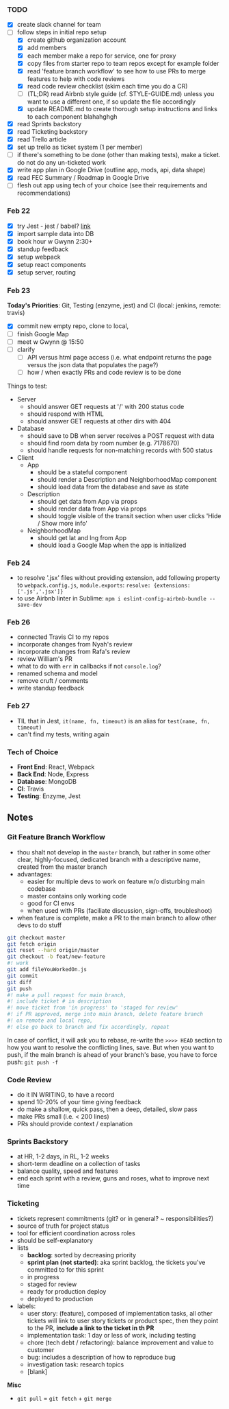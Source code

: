 ### TODO

- [x] create slack channel for team
- [ ] follow steps in initial repo setup
    - [x] create github organization account
    - [x] add members
    - [x] each member make a repo for service, one for proxy
    - [x] copy files from starter repo to team repos except for example folder
    - [x] read 'feature branch workflow' to see how to use PRs to merge features to help with code reviews
    - [x] read code review checklist (skim each time you do a CR)
    - [ ] \(TL;DR) read Airbnb style guide (cf. STYLE-GUIDE.md) unless you want to use a different one, if so update the file accordingly
    - [x] update README.md to create thorough setup instructions and links to each component blahahghgh
- [x] read Sprints backstory
- [x] read Ticketing backstory
- [x] read Trello article
- [x] set up trello as ticket system (1 per member)
- [ ] if there's something to be done (other than making tests), make a ticket. do not do any un-ticketed work
- [x] write app plan in Google Drive (outline app, mods, api, data shape)
- [x] read FEC Summary / Roadmap in Google Drive
- [ ] flesh out app using tech of your choice (see their requirements and recommendations)

### Feb 22

- [x] try Jest - jest / babel? [link](https://facebook.github.io/jest/docs/en/getting-started.html#using-babel)
- [x] import sample data into DB
- [x] book hour w Gwynn 2:30+
- [x] standup feedback
- [x] setup webpack
- [x] setup react components
- [x] setup server, routing

### Feb 23

__Today's Priorities__: Git, Testing (enzyme, jest) and CI (local: jenkins, remote: travis)

- [x] commit new empty repo, clone to local, 
- [ ] finish Google Map
- [ ] meet w Gwynn @ 15:50
- [ ] clarify
    - [ ] API versus html page access (i.e. what endpoint returns the page versus the json data that populates the page?)
    - [ ] how / when exactly PRs and code review is to be done

Things to test:

- Server
    - should answer GET requests at '/' with 200 status code
    - should respond with HTML
    - should answer GET requests at other dirs with 404
- Database
    - should save to DB when server receives a POST request with data
    - should find room data by room number (e.g. 7178670)
    - should handle requests for non-matching records with 500 status
- Client
    - App
        - should be a stateful component
        - should render a Description and NeighborhoodMap component
        - should load data from the database and save as state
    - Description
        - should get data from App via props
        - should render data from App via props
        - should toggle visible of the transit section when user clicks 'Hide / Show more info'  
    - NeighborhoodMap
        - should get lat and lng from App
        - should load a Google Map when the app is initialized


### Feb 24

- to resolve '.jsx' files without providing extension, add following property to `webpack.config.js`, `module.exports`: `resolve: {extensions: ['.js','.jsx']}`
- to use Airbnb linter in Sublime: `npm i eslint-config-airbnb-bundle --save-dev`

### Feb 26

- connected Travis CI to my repos
- incorporate changes from Nyah's review
- incorporate changes from Rafa's review
- review William's PR
- what to do with `err` in callbacks if not `console.log`?
- renamed schema and model
- remove cruft / comments
- write standup feedback

### Feb 27

- TIL that in Jest, `it(name, fn, timeout)` is an alias for `test(name, fn, timeout)`
- can't find my tests, writing again


### Tech of Choice
- __Front End__: React, Webpack
- __Back End__: Node, Express
- __Database__: MongoDB
- __CI__: Travis
- __Testing__: Enzyme, Jest 


## Notes

### Git Feature Branch Workflow

- thou shalt not develop in the `master` branch, but rather in some other clear, highly-focused, dedicated branch with a descriptive name, created from the master branch
- advantages:
    - easier for multiple devs to work on feature w/o disturbing main codebase
    - master contains only working code
    - good for CI envs
    - when used with PRs (faciliate discussion, sign-offs, troubleshoot)
- when feature is complete, make a PR to the main branch to allow other devs to do stuff

```bash
git checkout master
git fetch origin
git reset --hard origin/master
git checkout -b feat/new-feature
#! work
git add fileYouWorkedOn.js
git commit
git diff
git push
#! make a pull request for main branch,
#! include ticket # in description
#! move ticket from 'in progress' to 'staged for review'
#! if PR approved, merge into main branch, delete feature branch
#! on remote and local repo,
#! else go back to branch and fix accordingly, repeat
```

In case of conflict, it will ask you to rebase, re-write the `>>>> HEAD` section to how you want to resolve the conflicting lines, save. But when you want to push, if the main branch is ahead of your branch's base, you have to force push: `git push -f`

### Code Review

- do it IN WRITING, to have a record
- spend 10-20% of your time giving feedback
- do make a shallow, quick pass, then a deep, detailed, slow pass
- make PRs small (i.e. < 200 lines)
- PRs should provide context / explanation


### Sprints Backstory

- at HR, 1-2 days, in RL, 1-2 weeks
- short-term deadline on a collection of tasks
- balance quality, speed and features
- end each sprint with a review, guns and roses, what to improve next time

### Ticketing

- tickets represent commitments (git? or in general? ~ responsibilities?)
- source of truth for project status
- tool for efficient coordination across roles
- should be self-explanatory
- lists
    - __backlog__: sorted by decreasing priority
    - __sprint plan (not started)__: aka sprint backlog, the tickets you've committed to for this sprint
    - in progress
    - staged for review
    - ready for production deploy
    - deployed to production
- labels:
    - user story: (feature), composed of implementation tasks, all other tickets will link to user story tickets or product spec, then they point to the PR, __include a link to the ticket in th PR__
    - implementation task: 1 day or less of work, including testing
    - chore (tech debt / refactoring): balance improvement and value to customer
    - bug: includes a description of how to reproduce bug
    - investigation task: research topics
    - [blank]


__Misc__

- `git pull` = `git fetch` + `git merge`

